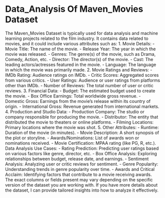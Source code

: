 # Data_Analysis Of Maven_Movies Dataset
 The Maven_Movies Dataset is typically used for data analysis and machine learning projects related to the film industry. It contains data related to movies, and it could include various attributes such as:  1. Movie Details:    - Movie Title: The name of the movie.    - Release Year: The year in which the movie was released.    - Genres: The genre(s) of the movie, such as Drama, Comedy, Action, etc.    - Director: The director(s) of the movie.    - Cast: The leading actors/actresses featured in the movie.    - Language: The language in which the movie was primarily made.  2. Movie Ratings and Reviews:    - IMDb Rating: Audience ratings on IMDb.    - Critic Scores: Aggregated scores from various critics.    - User Ratings: Audience or user ratings from platforms other than IMDb.    - Number of Reviews: The total number of user or critic reviews.  3. Financial Data:    - Budget: The estimated budget used to create the movie.    - Box Office Earnings: Total worldwide gross revenue.    - Domestic Gross: Earnings from the movie’s release within its country of origin.    - International Gross: Revenue generated from international markets.  4. Production and Studio Data:    - Production Company: The studio or company responsible for producing the movie.    - Distributor: The entity that distributed the movie to theaters or online platforms.    - Filming Locations: Primary locations where the movie was shot.  5. Other Attributes:    - Runtime: Duration of the movie (in minutes).    - Movie Description: A short synopsis of the plot or storyline.    - Awards/Nominations: List of awards won or nominations received.    - Movie Certification: MPAA rating (like PG, R, etc.).  Data Analysis Use Cases:    - Rating Prediction: Predicting user ratings based on various factors like genre, director, etc.    - Box Office Analysis: Exploring relationships between budget, release date, and earnings.    - Sentiment Analysis: Analyzing user or critic reviews for sentiment.    - Genre Popularity: Understanding trends in genre popularity over time.    - Awards and Critical Acclaim: Identifying factors that contribute to a movie receiving awards.  The exact columns or fields present may vary depending on the specific version of the dataset you are working with. If you have more details about the dataset, I can provide tailored insights into how to analyze it effectively.
